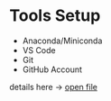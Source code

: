 # Tools Setup

- Anaconda/Miniconda
- VS Code
- Git
- GitHub Account

details here -> [open file](notebook.ipynb)
